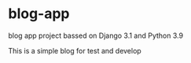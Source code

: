 # blog-app
blog app project bassed on Django 3.1 and Python 3.9

This is a simple blog for test and develop
